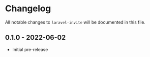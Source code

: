 # Changelog

All notable changes to `laravel-invite` will be documented in this file.


## 0.1.0 - 2022-06-02

- Initial pre-release
